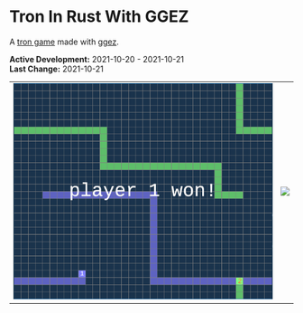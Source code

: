 # Tron In Rust With GGEZ
A [tron game](https://tron.fandom.com/wiki/TRON_(arcade_game)) made with [ggez](https://ggez.rs/).

**Active Development:** 2021-10-20 - 2021-10-21<br>
**Last Change:** 2021-10-21<br>

| | |
| :---: | :---: |
| ![](/Screenshots/1-Game.png) | ![](/Screenshots/.png) |
